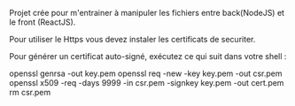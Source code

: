 Projet crée pour m'entrainer à manipuler les fichiers entre back(NodeJS) et le front (ReactJS).

Pour utiliser le Https vous devez instaler les certificats de securiter.

Pour générer un certificat auto-signé, exécutez ce qui suit dans votre shell :

  openssl genrsa -out key.pem
  openssl req -new -key key.pem -out csr.pem
  openssl x509 -req -days 9999 -in csr.pem -signkey key.pem -out cert.pem
  rm csr.pem
